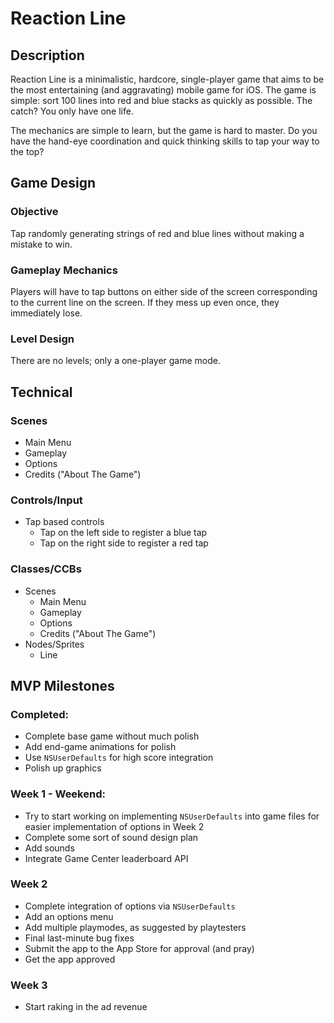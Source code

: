 # Reaction Line

## Description

Reaction Line is a minimalistic, hardcore, single-player game that aims to be the most entertaining (and aggravating) mobile game for iOS. The game is simple: sort 100 lines into red and blue stacks as quickly as possible. The catch? You only have one life.

The mechanics are simple to learn, but the game is hard to master. Do you have the hand-eye coordination and quick thinking skills to tap your way to the top?


## Game Design

### Objective
Tap randomly generating strings of red and blue lines without making a mistake to win.

### Gameplay Mechanics
Players will have to tap buttons on either side of the screen corresponding to the current line on the screen. If they mess up even once, they immediately lose.

### Level Design
There are no levels; only a one-player game mode.

## Technical

### Scenes
* Main Menu
* Gameplay
* Options
* Credits ("About The Game")

### Controls/Input
* Tap based controls
  * Tap on the left side to register a blue tap
  * Tap on the right side to register a red tap

### Classes/CCBs
* Scenes
  * Main Menu
  * Gameplay
  * Options
  * Credits ("About The Game")
* Nodes/Sprites
  * Line

## MVP Milestones

### Completed:
* Complete base game without much polish
* Add end-game animations for polish
* Use `NSUserDefaults` for high score integration
* Polish up graphics

### Week 1 - Weekend:
* Try to start working on implementing `NSUserDefaults` into game files for easier implementation of options in Week 2
* Complete some sort of sound design plan
* Add sounds
* Integrate Game Center leaderboard API


### Week 2
* Complete integration of options via `NSUserDefaults`
* Add an options menu
* Add multiple playmodes, as suggested by playtesters
* Final last-minute bug fixes
* Submit the app to the App Store for approval (and pray)
* Get the app approved

### Week 3
* Start raking in the ad revenue
